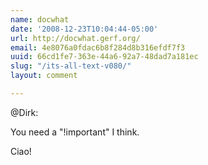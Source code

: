 ```yaml
---
name: docwhat
date: '2008-12-23T10:04:44-05:00'
url: http://docwhat.gerf.org/
email: 4e8076a0fdac6b8f284d8b316efdf7f3
uuid: 66cd1fe7-363e-44a6-92a7-48dad7a181ec
slug: "/its-all-text-v080/"
layout: comment

---
```


@Dirk:

You need a "!important" I think.

Ciao!
